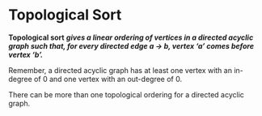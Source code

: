 # Topological Sort

**Topological sort** _**gives a linear ordering of vertices in a directed acyclic graph such that, for every directed edge a -> b, vertex ‘a’ comes before vertex ‘b’.**_&#x20;

Remember, a directed acyclic graph has at least one vertex with an in-degree of 0 and one vertex with an out-degree of 0.

There can be more than one topological ordering for a directed acyclic graph.
